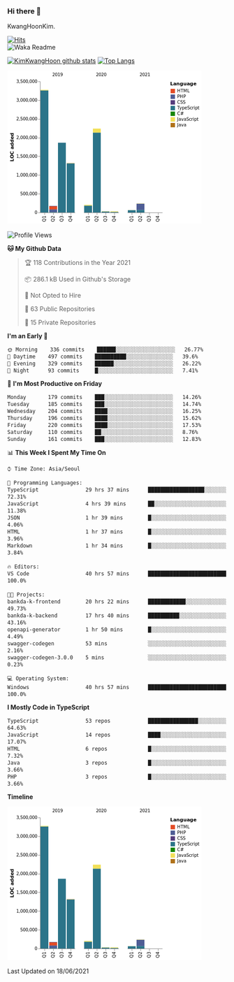 ### Hi there 👋

KwangHoonKim.

[![Hits](https://hits.seeyoufarm.com/api/count/incr/badge.svg?url=https%3A%2F%2Fgithub.com%2Frhkdgns95)](https://hits.seeyoufarm.com)  
![Waka Readme](https://github.com/rhkdgns95/rhkdgns95/workflows/Waka%20Readme/badge.svg)

[![KimKwangHoon github stats](https://github-readme-stats.vercel.app/api?username=rhkdgns95&show_icons=true)](https://github.com/rhkdgns95/github-readme-stats)   [![Top Langs](https://github-readme-stats.vercel.app/api/top-langs/?username=rhkdgns95&layout=compact)](https://github.com/rhkdgns95/github-readme-stats)   


![Chart not found](https://raw.githubusercontent.com/rhkdgns95/rhkdgns95/master/charts/bar_graph.png) 



<!--START_SECTION:waka-->
![Profile Views](http://img.shields.io/badge/Profile%20Views-2-blue)

**🐱 My Github Data** 

> 🏆 118 Contributions in the Year 2021
 > 
> 📦 286.1 kB Used in Github's Storage 
 > 
> 🚫 Not Opted to Hire
 > 
> 📜 63 Public Repositories 
 > 
> 🔑 15 Private Repositories  
 > 
**I'm an Early 🐤** 

```text
🌞 Morning    336 commits    ██████░░░░░░░░░░░░░░░░░░░   26.77% 
🌆 Daytime    497 commits    ██████████░░░░░░░░░░░░░░░   39.6% 
🌃 Evening    329 commits    ██████░░░░░░░░░░░░░░░░░░░   26.22% 
🌙 Night      93 commits     █░░░░░░░░░░░░░░░░░░░░░░░░   7.41%

```
📅 **I'm Most Productive on Friday** 

```text
Monday       179 commits    ███░░░░░░░░░░░░░░░░░░░░░░   14.26% 
Tuesday      185 commits    ███░░░░░░░░░░░░░░░░░░░░░░   14.74% 
Wednesday    204 commits    ████░░░░░░░░░░░░░░░░░░░░░   16.25% 
Thursday     196 commits    ████░░░░░░░░░░░░░░░░░░░░░   15.62% 
Friday       220 commits    ████░░░░░░░░░░░░░░░░░░░░░   17.53% 
Saturday     110 commits    ██░░░░░░░░░░░░░░░░░░░░░░░   8.76% 
Sunday       161 commits    ███░░░░░░░░░░░░░░░░░░░░░░   12.83%

```


📊 **This Week I Spent My Time On** 

```text
⌚︎ Time Zone: Asia/Seoul

💬 Programming Languages: 
TypeScript               29 hrs 37 mins      ██████████████████░░░░░░░   72.31% 
JavaScript               4 hrs 39 mins       ██░░░░░░░░░░░░░░░░░░░░░░░   11.38% 
JSON                     1 hr 39 mins        █░░░░░░░░░░░░░░░░░░░░░░░░   4.06% 
HTML                     1 hr 37 mins        █░░░░░░░░░░░░░░░░░░░░░░░░   3.96% 
Markdown                 1 hr 34 mins        █░░░░░░░░░░░░░░░░░░░░░░░░   3.84%

🔥 Editors: 
VS Code                  40 hrs 57 mins      █████████████████████████   100.0%

🐱‍💻 Projects: 
bankda-k-frontend        20 hrs 22 mins      ████████████░░░░░░░░░░░░░   49.73% 
bankda-k-backend         17 hrs 40 mins      ██████████░░░░░░░░░░░░░░░   43.16% 
openapi-generator        1 hr 50 mins        █░░░░░░░░░░░░░░░░░░░░░░░░   4.49% 
swagger-codegen          53 mins             ░░░░░░░░░░░░░░░░░░░░░░░░░   2.16% 
swagger-codegen-3.0.0    5 mins              ░░░░░░░░░░░░░░░░░░░░░░░░░   0.23%

💻 Operating System: 
Windows                  40 hrs 57 mins      █████████████████████████   100.0%

```

**I Mostly Code in TypeScript** 

```text
TypeScript               53 repos            ████████████████░░░░░░░░░   64.63% 
JavaScript               14 repos            ████░░░░░░░░░░░░░░░░░░░░░   17.07% 
HTML                     6 repos             █░░░░░░░░░░░░░░░░░░░░░░░░   7.32% 
Java                     3 repos             █░░░░░░░░░░░░░░░░░░░░░░░░   3.66% 
PHP                      3 repos             █░░░░░░░░░░░░░░░░░░░░░░░░   3.66%

```


**Timeline**

![Chart not found](https://raw.githubusercontent.com/rhkdgns95/rhkdgns95/master/charts/bar_graph.png) 


 Last Updated on 18/06/2021
<!--END_SECTION:waka-->
